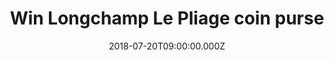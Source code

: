 ---
campaign-uuid: "c-0355adbf-2e2a-40dc-a6a3-168703973c79"
type: "Preview"
category: "Gifts"
date: "2018-07-20T09:00:00.000Z"
end-date: "2018-09-20T23:59:00.000Z"
disable-form: false
is_promoted: false
has_entry_page: true
title: "Win Longchamp Le Pliage coin purse"
competition-description: "<p>Inspired by origami, Longchamp created LE PLIAGE, a light\
  \ foldaway bag that has since become an iconic bag worldwide.</p>\r\n<p>This beautiful\
  \ coin purse is the perfect complement for you to carry all your change. We want\
  \ it to give it to you, want it to match it with your tote?</p>"
hero-header: "Win Longchamp Le Pliage coin purse"
terms-confirmation: "N/A"
banner-img: "https://assets.expresslyapp.com/asset-c581fd92-e9c1-4c35-b92e-d5c92cd78a83.jpg"
logo-left-href: "https://en.longchamp.com/en"
logo-left-image: "https://assets.expresslyapp.com/asset-59ea8647-578b-4d65-9087-72e06aba13b7.jpg"
logo-left-title: "Longchamp"
bg-image-hero: "https://assets.expresslyapp.com/asset-1dacb58a-6b47-4a95-a0bd-1004d175c785.jpg"
bg-image-first: "https://assets.expresslyapp.com/asset-9ad54a8c-4c8b-4dfb-9760-13d946b9398a.jpg"
section1-content: "<p>Founded in Paris in 1948 by Jean Cassegrain, Longchamp's ethos\
  \ of luxury and innovation remain at its heart as it evolves its iconic Le Pliage\
  \ range.</p>\r\n<p>Accented with leather trims, this lightweight coin purse is perfect\
  \ for holding all your loose change in your tote. Think no more and it could be\
  \ yours.</p>"
entry-title: "Win Longchamp Le Pliage coin purse"
entry-content: "Enter the draw to win Win Longchamp Le Pliage coin purse\r\nby completing\
  \ the form below before 23:59 on 20th of September 2018."
has-winner: false
prize-description: "Longchamp Le Pliage coin purse"
special-conditions: "Multiple entries are allowed up to one every day."
---